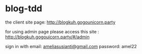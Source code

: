 # blog-tdd

the client site page: 
http://blogkuh.gogounicorn.party

for using admin page please access this site :
http://blogkuh.gogouicorn.party/#/admin


sign in with email:
ameliasusianti@gmail.com
password: 
amel22